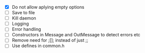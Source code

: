 - [x] Do not allow aplying empty options
- [ ] Save to file
- [ ] Kill daemon
- [ ] Logging
- [ ] Error handling
- [ ] Constructors in Message and OutMessage to detect errors etc
- [ ] Remove need for ;[]; instead of just ;;
- [ ] Use defines in common.h

